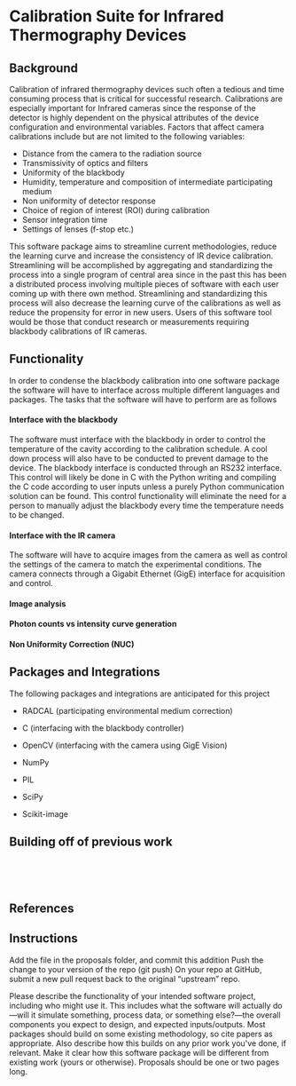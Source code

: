 



# Calibration Suite for Infrared Thermography Devices

## Background

Calibration of infrared thermography devices such often a tedious and time consuming process that is critical for successful research. Calibrations are especially important for Infrared cameras since the response of the detector is highly dependent on the physical attributes of the device configuration and environmental variables. Factors that affect camera calibrations include but are not limited to the following variables:

* Distance from the camera to the radiation source
* Transmissivity of optics and filters
* Uniformity of the blackbody
* Humidity, temperature and composition of intermediate participating medium 
* Non uniformity of detector response 
* Choice of region of interest (ROI) during calibration 
* Sensor integration time
* Settings of lenses (f-stop etc.)


This software package aims to streamline current methodologies, reduce the learning curve and increase the consistency of IR device calibration. Streamlining will be accomplished by aggregating and standardizing the process into a single program of central area since in the past this has been a distributed process involving multiple pieces of software with each user coming up with there own method. Streamlining and standardizing this process will also decrease the learning curve of the calibrations as well as reduce the propensity for error in new users. Users of this software tool would be those that conduct research or measurements requiring blackbody calibrations of IR cameras.

## Functionality

In order to condense the blackbody calibration into one software package the software will have to interface across multiple different languages and packages. The tasks that the software will have to perform are as follows

#### Interface with the blackbody

The software must interface with the blackbody in order to control the temperature of the cavity according to the calibration schedule. A cool down process will also have to be conducted to prevent damage to the device. The blackbody interface is conducted through an RS232 interface. This control will likely be done in C with the Python writing and compiling the C code according to user inputs unless a purely Python communication solution can be found. This control functionality will eliminate the need for a person to manually adjust the blackbody every time the temperature needs to be changed.

#### Interface with the IR camera

The software will have to acquire images from the camera as well as control the settings of the camera to match the experimental conditions. The camera connects through a Gigabit Ethernet (GigE) interface for acquisition and control. 

#### Image analysis

#### Photon counts vs intensity curve generation

#### Non Uniformity Correction (NUC)

## Packages and Integrations

The following packages and integrations are anticipated for this project

* RADCAL (participating environmental medium correction)

* C (interfacing with the blackbody controller)

* OpenCV (interfacing with the camera using GigE Vision)

* NumPy

* PIL

* SciPy

* Scikit-image

## Building off of previous work

  ​

  ​

## References 



## Instructions

Add the file in the proposals folder, and commit this addition
Push the change to your version of the repo (git push)
On your repo at GitHub, submit a new pull request back to the original “upstream” repo.

Please describe the functionality of your intended software project, including who might use it. This includes what the software will actually do—will it simulate something, process data, or something else?—the overall components you expect to design, and expected inputs/outputs.
Most packages should build on some existing methodology, so cite papers as appropriate. Also describe how this builds on any prior work you've done, if relevant. Make it clear how this software package will be different from existing work (yours or otherwise).
Proposals should be one or two pages long.